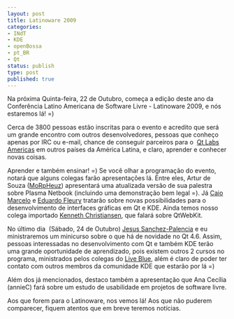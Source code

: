 ```yaml
---
layout: post
title: Latinoware 2009
categories:
- INdT
- KDE
- openBossa
- pt_BR
- Qt
status: publish
type: post
published: true
---
```

Na próxima Quinta-feira, 22 de Outubro, começa a edição deste ano da Conferência Latino Americana de Software Livre - Latinoware 2009, e nós estaremos lá! =)

Cerca de 3800 pessoas estão inscritas para o evento e acredito que será um grande encontro com outros desenvolvedores, pessoas que conheço apenas por IRC ou e-mail, chance de conseguir parceiros para o  [Qt Labs Americas](http://qtlabs.openbossa.org/) em outros países da América Latina, e claro, aprender e conhecer novas coisas.

Aprender e também ensinar! =) Se você olhar a programação do evento, notará que alguns colegas farão apresentações lá. Entre eles, Artur de Souza ([MoRpHeuz](http://blog.morpheuz.cc/)) apresentará uma atualizada versão de sua palestra sobre Plasma Netbook (incluindo uma demonstração bem legal =). Já [Caio Marcelo](http://blog.cmarcelo.org/) e [Eduardo Fleury](http://blog.eduardofleury.com/) tratarão sobre novas possibilidades para o desenvolvimento de interfaces gráficas em Qt e KDE. Ainda temos nosso colega importado [Kenneth Christiansen](http://codeposts.blogspot.com/), que falará sobre QtWebKit.

No último dia  (Sábado, 24 de Outubro) [Jesus Sanchez-Palencia](http://wouwlabs.com/blogs/jeez) e eu ministraremos um minicurso sobre o que há de novidade no Qt 4.6. Assim, pessoas interessadas no desenvolvimento com Qt e também KDE terão uma grande oportunidade de aprendizado, pois existem outros 2 cursos no programa, ministrados pelos colegas do [Live Blue](http://liveblue.wordpress.com/), além é claro de poder ter contato com outros membros da comunidade KDE que estarão por lá =)

Além dos já mencionados, destaco também a apresentação que Ana Cecília (annieC) fará sobre um estudo de usabilidade em projetos de software livre.

Aos que forem para o Latinoware, nos vemos lá! Aos que não puderem comparecer, fiquem atentos que em breve teremos notícias.
